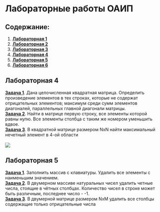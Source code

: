 # Лабораторные работы ОАИП

## Содержание:

1. **[Лабораторная 1](#лабораторная-1)**
2. **[Лабораторная 2](#лабораторная-2)**
3. **[Лабораторная 3](#лабораторная-3)**
4. **[Лабораторная 4](#лабораторная-4)**
5. **[Лабораторная 5](#лабораторная-5)**
6. **[Лабораторная 6](#лабораторная-6)**

## Лабораторная 4

**[Задача 1](https://github.com/ozumenko/labs/blob/master/lab4/task1.c)**. Дана целочисленная квадратная матрица.
Определить произведение элементов в тех строках, которые не содержат отрицательных элементов; максимум среди сумм
элементов диагоналей, параллельных главной диагонали матрицы.\
**[Задача 2](https://github.com/ozumenko/labs/blob/master/lab4/task2.c)**. Найти в матрице первую строку, все
элементы которой равны нулю. Все элементы столбца с таким же номером уменьшить вдвое.\
**[Задача 3](https://github.com/ozumenko/labs/blob/master/lab4/task3.c)**. В квадратной матрице размером NxN найти
максимальный нечетный элемент в 4-ой области\
\
![](https://i.ibb.co/hm2dy43/image.png)

## Лабораторная 5

**[Задача 1](https://github.com/ozumenko/labs/blob/master/lab5/task1.c)**. Заполнить массив с клавиатуры. Удалить все элементы с наименьшим значением.\
**[Задача 2](https://github.com/ozumenko/labs/blob/master/lab5/task2.c)**. В двумерном массиве натуральных чисел удалить четные числа, стоящие в чётных столбцах. Количество чисел в строке может быть различным, последнее число - -1.\
**[Задача 3](https://github.com/ozumenko/labs/blob/master/lab5/task3.c)**. В двумерной матрице размером NxM удалить
все столбцы содержащие только отрицательные числа
